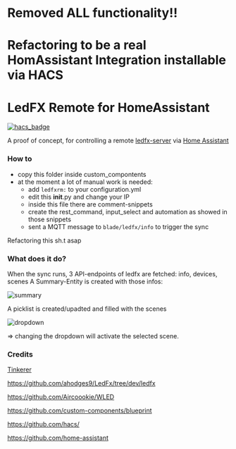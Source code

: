 # Removed ALL functionality!!
# Refactoring to be a real HomAssistant Integration installable via HACS

# LedFX Remote for HomeAssistant

[![hacs_badge](https://img.shields.io/badge/HACS-Custom-orange.svg)](https://github.com/custom-components/hacs)


A proof of concept, for controlling a remote [ledfx-server](https://github.com/ahodges9/LedFx) via [Home Assistant](https://github.com/home-assistant)

### How to

- copy this folder inside custom_compontents
- at the moment a lot of manual work is needed:
  - add `ledfxrm:` to your configuration.yml
  - edit this __init__.py and change your IP
  - inside this file there are comment-snippets
  - create the rest_command, input_select and automation as showed in those snippets
  - sent a MQTT message to `blade/ledfx/info` to trigger the sync  
  
Refactoring this sh.t asap

### What does it do?

When the sync runs, 3 API-endpoints of ledfx are fetched: info, devices, scenes
A Summary-Entity is created with those infos:

![summary](https://user-images.githubusercontent.com/28861537/98367840-9c726e80-2036-11eb-9121-6b8aaddbbdfd.png)

A picklist is created/upadted and filled with the scenes

![dropdown](https://user-images.githubusercontent.com/28861537/98367833-98465100-2036-11eb-8a6b-ad538dd31960.png)

=> changing the dropdown will activate the selected scene.

### Credits

[Tinkerer](https://github.com/DubhAd/)

https://github.com/ahodges9/LedFx/tree/dev/ledfx

https://github.com/Aircoookie/WLED

https://github.com/custom-components/blueprint

https://github.com/hacs/

https://github.com/home-assistant
